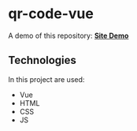 # qr-code-vue
A demo of this repository: [**Site Demo**](https://jvddavid.github.io/qr-code-vue/)

## Technologies
In this project are used:
- Vue
- HTML
- CSS
- JS

